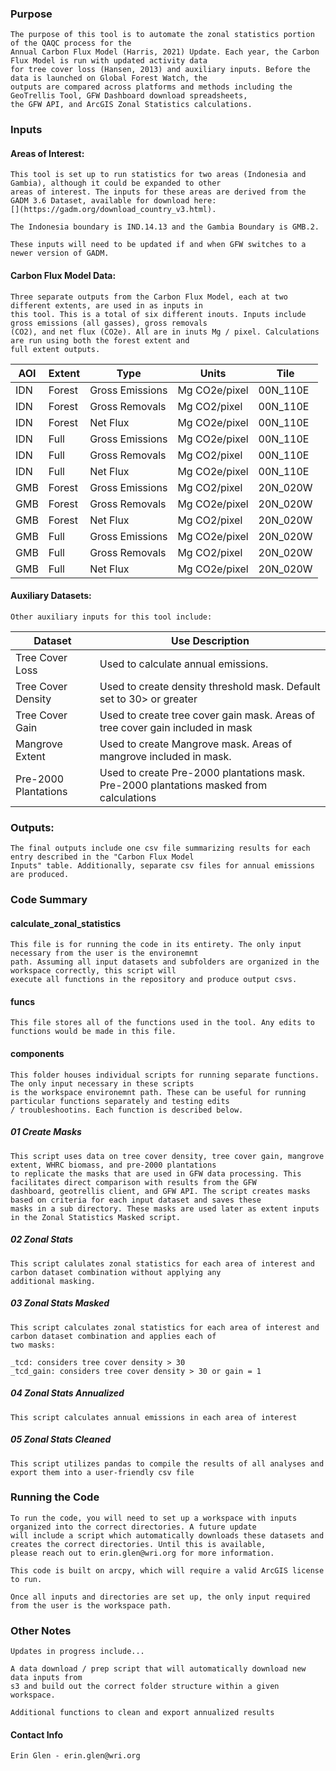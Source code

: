 ### Purpose

    The purpose of this tool is to automate the zonal statistics portion of the QAQC process for the
    Annual Carbon Flux Model (Harris, 2021) Update. Each year, the Carbon Flux Model is run with updated activity data
    for tree cover loss (Hansen, 2013) and auxiliary inputs. Before the data is launched on Global Forest Watch, the
    outputs are compared across platforms and methods including the GeoTrellis Tool, GFW Dashboard download spreadsheets,
    the GFW API, and ArcGIS Zonal Statistics calculations. 

### Inputs

#### Areas of Interest:
    
    This tool is set up to run statistics for two areas (Indonesia and Gambia), although it could be expanded to other 
    areas of interest. The inputs for these areas are derived from the GADM 3.6 Dataset, available for download here:
    [](https://gadm.org/download_country_v3.html).

    The Indonesia boundary is IND.14.13 and the Gambia Boundary is GMB.2. 

    These inputs will need to be updated if and when GFW switches to a newer version of GADM. 

#### Carbon Flux Model Data:

    Three separate outputs from the Carbon Flux Model, each at two different extents, are used in as inputs in 
    this tool. This is a total of six different inouts. Inputs include gross emissions (all gasses), gross removals
    (CO2), and net flux (CO2e). All are in inuts Mg / pixel. Calculations are run using both the forest extent and
    full extent outputs. 

| AOI | Extent | Type            | Units         | Tile     |
|-----|--------|-----------------|---------------|----------|
| IDN | Forest | Gross Emissions | Mg CO2e/pixel | 00N_110E |
| IDN | Forest | Gross Removals  | Mg CO2/pixel  | 00N_110E |
| IDN | Forest | Net Flux        | Mg CO2e/pixel | 00N_110E |
| IDN | Full   | Gross Emissions | Mg CO2e/pixel | 00N_110E |
| IDN | Full   | Gross Removals  | Mg CO2/pixel  | 00N_110E |
| IDN | Full   | Net Flux        | Mg CO2e/pixel | 00N_110E |
| GMB | Forest | Gross Emissions | Mg CO2/pixel  | 20N_020W |
| GMB | Forest | Gross Removals  | Mg CO2e/pixel | 20N_020W |
| GMB | Forest | Net Flux        | Mg CO2/pixel  | 20N_020W |
| GMB | Full   | Gross Emissions | Mg CO2e/pixel | 20N_020W |
| GMB | Full   | Gross Removals  | Mg CO2/pixel  | 20N_020W |
| GMB | Full   | Net Flux        | Mg CO2e/pixel | 20N_020W |


#### Auxiliary Datasets:

    Other auxiliary inputs for this tool include:

| Dataset              | Use Description                                                                         |
|----------------------|-----------------------------------------------------------------------------------------|
| Tree Cover Loss      | Used to calculate annual emissions.                                                     |
| Tree Cover Density   | Used to create density threshold mask. Default set to 30> or greater                    |
| Tree Cover Gain      | Used to create tree cover gain mask. Areas of tree cover gain included in mask          |
| Mangrove Extent      | Used to create Mangrove mask. Areas of mangrove included in mask.                       |
| Pre-2000 Plantations | Used to create Pre-2000 plantations mask. Pre-2000 plantations masked from calculations |


### Outputs:

    The final outputs include one csv file summarizing results for each entry described in the "Carbon Flux Model 
    Inputs" table. Additionally, separate csv files for annual emissions are produced. 

### Code Summary

#### calculate_zonal_statistics
    This file is for running the code in its entirety. The only input necessary from the user is the environemnt 
    path. Assuming all input datasets and subfolders are organized in the workspace correctly, this script will 
    execute all functions in the repository and produce output csvs.

#### funcs
    This file stores all of the functions used in the tool. Any edits to functions would be made in this file.

#### components

    This folder houses individual scripts for running separate functions. The only input necessary in these scripts
    is the workspace environemnt path. These can be useful for running particular functions separately and testing edits 
    / troubleshootins. Each function is described below. 

##### 01 Create Masks
    This script uses data on tree cover density, tree cover gain, mangrove extent, WHRC biomass, and pre-2000 plantations
    to replicate the masks that are used in GFW data processing. This facilitates direct comparison with results from the GFW 
    dashboard, geotrellis client, and GFW API. The script creates masks based on criteria for each input dataset and saves these
    masks in a sub directory. These masks are used later as extent inputs in the Zonal Statistics Masked script.

##### 02 Zonal Stats
    This script calulates zonal statistics for each area of interest and carbon dataset combination without applying any 
    additional masking.

##### 03 Zonal Stats Masked
    This script calculates zonal statistics for each area of interest and carbon dataset combination and applies each of 
    two masks:
    
    _tcd: considers tree cover density > 30 
    _tcd_gain: considers tree cover density > 30 or gain = 1

##### 04 Zonal Stats Annualized
    This script calculates annual emissions in each area of interest 

##### 05 Zonal Stats Cleaned
    This script utilizes pandas to compile the results of all analyses and export them into a user-friendly csv file

### Running the Code
    To run the code, you will need to set up a workspace with inputs organized into the correct directories. A future update 
    will include a script which automatically downloads these datasets and creates the correct directories. Until this is available, 
    please reach out to erin.glen@wri.org for more information. 

    This code is built on arcpy, which will require a valid ArcGIS license to run. 

    Once all inputs and directories are set up, the only input required from the user is the workspace path. 

### Other Notes
    Updates in progress include...
    
    A data download / prep script that will automatically download new data inputs from 
    s3 and build out the correct folder structure within a given workspace. 

    Additional functions to clean and export annualized results

#### Contact Info
    Erin Glen - erin.glen@wri.org